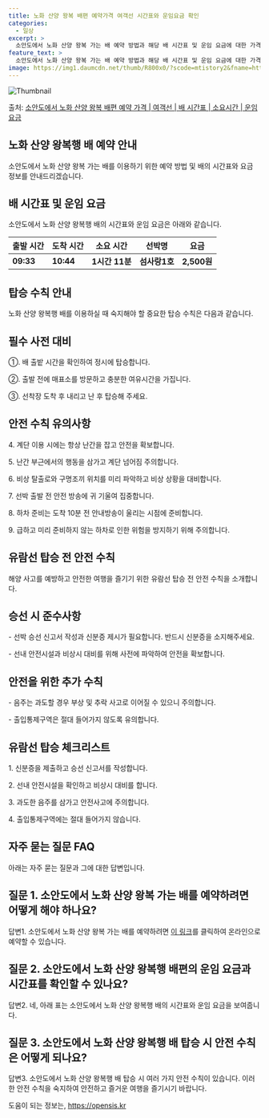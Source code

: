 ```yaml
---
title: 노화 산양 왕복 배편 예약가격 여객선 시간표와 운임요금 확인
categories:
  - 일상
excerpt: >
  소안도에서 노화 산양 왕복 가는 배 예약 방법과 해당 배 시간표 및 운임 요금에 대한 가격 정보를 안내 드리겠습니다. 안전하고 재밋는 노화 산양 왕복행 여행을 위해 아래 정보 참고하시기 바랍니다. 노화 산양 왕복행 배편 예약하기 👈 클릭소안도에서 노화 산양 왕복행 배 시간표출발 시간도착 시간소요 시간선박명요금09:3310:441시간 11분섬사랑1호2,500원노화 산양 왕복행 배편 예약하기 👈 클릭소안도에서 노화 산양 왕복행 여객선 탑승 시 이용수칙소안도에서 노화 산양 왕복행 배를 이용하실 때 반드시 숙지해야 할 탑승 수칙 안내입니다.중요한 내용: ①. 배 출항 시간 확인 및 탑승 전 사전 대비 1) 소안도에서 노화산양왕복행 배 출항 시간을 확인하여 정시에 탑승합니다. 2) 출항 전 혼잡을 피하기 위해 출..
feature_text: >
  소안도에서 노화 산양 왕복 가는 배 예약 방법과 해당 배 시간표 및 운임 요금에 대한 가격 정보를 안내 드리겠습니다. 안전하고 재밋는 노화 산양 왕복행 여행을 위해 아래 정보 참고하시기 바랍니다. 노화 산양 왕복행 배편 예약하기 👈 클릭소안도에서 노화 산양 왕복행 배 시간표출발 시간도착 시간소요 시간선박명요금09:3310:441시간 11분섬사랑1호2,500원노화 산양 왕복행 배편 예약하기 👈 클릭소안도에서 노화 산양 왕복행 여객선 탑승 시 이용수칙소안도에서 노화 산양 왕복행 배를 이용하실 때 반드시 숙지해야 할 탑승 수칙 안내입니다.중요한 내용: ①. 배 출항 시간 확인 및 탑승 전 사전 대비 1) 소안도에서 노화산양왕복행 배 출항 시간을 확인하여 정시에 탑승합니다. 2) 출항 전 혼잡을 피하기 위해 출..
image: https://img1.daumcdn.net/thumb/R800x0/?scode=mtistory2&fname=https%3A%2F%2Fblog.kakaocdn.net%2Fdn%2FbW1M2v%2FbtsHDg0rOMt%2Fm7m4GsIdGNgRrJNKuFIbAk%2Fimg.webp
---
```


![Thumbnail](https://img1.daumcdn.net/thumb/R800x0/?scode=mtistory2&fname=https%3A%2F%2Fblog.kakaocdn.net%2Fdn%2FbW1M2v%2FbtsHDg0rOMt%2Fm7m4GsIdGNgRrJNKuFIbAk%2Fimg.webp)

<p>출처: <a href="https://opensis.kr/entry/%EC%86%8C%EC%95%88%EB%8F%84%EC%97%90%EC%84%9C-%EB%85%B8%ED%99%94-%EC%82%B0%EC%96%91-%EC%99%95%EB%B3%B5-%EB%B0%B0%ED%8E%B8-%EC%98%88%EC%95%BD-%EA%B0%80%EA%B2%A9-%EC%97%AC%EA%B0%9D%EC%84%A0-%EB%B0%B0-%EC%8B%9C%EA%B0%84%ED%91%9C-%EC%86%8C%EC%9A%94%EC%8B%9C%EA%B0%84-%EC%9A%B4%EC%9E%84-%EC%9A%94%EA%B8%88" rel="dofollow">소안도에서 노화 산양 왕복 배편 예약 가격 | 여객선 | 배 시간표 | 소요시간 | 운임 요금</a> </p>

## 노화 산양 왕복행 배 예약 안내

소안도에서 노화 산양 왕복 가는 배를 이용하기 위한 예약 방법 및 배의 시간표와 요금 정보를 안내드리겠습니다.

## 배 시간표 및 운임 요금

소안도에서 노화 산양 왕복행 배의 시간표와 운임 요금은 아래와 같습니다.

**출발 시간** | **도착 시간** | **소요 시간** | **선박명** | **요금**  
---|---|---|---|---  
**09:33** | **10:44** | **1시간 11분** | **섬사랑1호** | **2,500원**  
  


## **탑승 수칙 안내**

노화 산양 왕복행 배를 이용하실 때 숙지해야 할 중요한 탑승 수칙은 다음과 같습니다.

## **필수 사전 대비**

①. 배 출밭 시간을 확인하여 정시에 탑승합니다.

②. 출발 전에 매표소를 방문하고 충분한 여유시간을 가집니다.

③. 선착장 도착 후 내리고 난 후 탑승해 주세요.

## **안전 수칙 유의사항**

4\. 계단 이용 시에는 항상 난간을 잡고 안전을 확보합니다.

5\. 난간 부근에서의 행동을 삼가고 계단 넘어짐 주의합니다.

6\. 비상 탈출로와 구명조끼 위치를 미리 파악하고 비상 상황을 대비합니다.

7\. 선박 출발 전 안전 방송에 귀 기울여 집중합니다.

8\. 하차 준비는 도착 10분 전 안내방송이 울리는 시점에 준비합니다.

9\. 급하고 미리 준비하지 않는 하차로 인한 위험을 방지하기 위해 주의합니다.

## **유람선 탑승 전 안전 수칙**

해양 사고를 예방하고 안전한 여행을 즐기기 위한 유람선 탑승 전 안전 수칙을 소개합니다.

## **승선 시 준수사항**

\- 선박 승선 신고서 작성과 신분증 제시가 필요합니다. 반드시 신분증을 소지해주세요.

\- 선내 안전시설과 비상시 대비를 위해 사전에 파악하여 안전을 확보합니다.

## **안전을 위한 추가 수칙**

\- 음주는 과도할 경우 부상 및 추락 사고로 이어질 수 있으니 주의합니다.

\- 출입통제구역은 절대 들어가지 않도록 유의합니다.

## **유람선 탑승 체크리스트**

1\. 신분증을 제출하고 승선 신고서를 작성합니다.

2\. 선내 안전시설을 확인하고 비상시 대비를 합니다.

3\. 과도한 음주를 삼가고 안전사고에 주의합니다.

4\. 출입통제구역에는 절대 들어가지 않습니다.

## **자주 묻는 질문 FAQ**

아래는 자주 묻는 질문과 그에 대한 답변입니다.

## 질문 1. 소안도에서 노화 산양 왕복 가는 배를 예약하려면 어떻게 해야 하나요?

답변1. 소안도에서 노화 산양 왕복 가는 배를 예약하려면 [이 링크](예약링크)를 클릭하여 온라인으로 예약할 수 있습니다.

## 질문 2. 소안도에서 노화 산양 왕복행 배편의 운임 요금과 시간표를 확인할 수 있나요?

답변2. 네, 아래 표는 소안도에서 노화 산양 왕복행 배의 시간표와 운임 요금을 보여줍니다.

## 질문 3. 소안도에서 노화 산양 왕복행 배 탑승 시 안전 수칙은 어떻게 되나요?

답변3. 소안도에서 노화 산양 왕복행 배 탑승 시 여러 가지 안전 수칙이 있습니다. 이러한 안전 수칙을 숙지하여 안전하고 즐거운 여행을
즐기시기 바랍니다.



 

도움이 되는 정보는, <a href="https://opensis.kr" rel="dofollow">https://opensis.kr</a>


